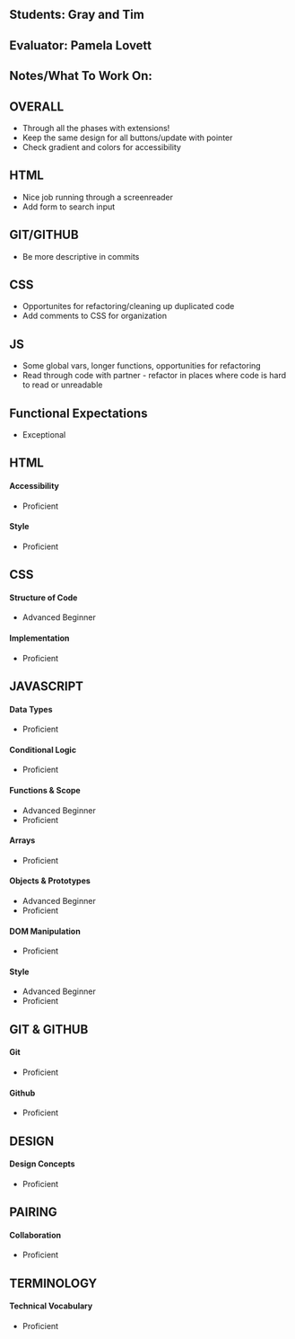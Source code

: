 ## Students: Gray and Tim
## Evaluator: Pamela Lovett
## Notes/What To Work On:

## OVERALL
- Through all the phases with extensions!
- Keep the same design for all buttons/update with pointer
- Check gradient and colors for accessibility

## HTML
- Nice job running through a screenreader
- Add form to search input

## GIT/GITHUB
- Be more descriptive in commits

## CSS
- Opportunites for refactoring/cleaning up duplicated code
- Add comments to CSS for organization

## JS
- Some global vars, longer functions, opportunities for refactoring
- Read through code with partner - refactor in places where code is hard to read or unreadable


## Functional Expectations

* Exceptional  

## HTML

#### Accessibility

* Proficient  

#### Style

* Proficient  


## CSS

#### Structure of Code

* Advanced Beginner   

#### Implementation

* Proficient  

## JAVASCRIPT

#### Data Types
 
* Proficient    

#### Conditional Logic

* Proficient  

#### Functions & Scope

* Advanced Beginner  
* Proficient  

#### Arrays
 
* Proficient  

#### Objects & Prototypes

* Advanced Beginner  
* Proficient   

#### DOM Manipulation

* Proficient    

#### Style
  
* Advanced Beginner  
* Proficient  

## GIT & GITHUB

#### Git
  
* Proficient    

#### Github
  
* Proficient  

## DESIGN

#### Design Concepts

* Proficient  

## PAIRING

#### Collaboration

* Proficient  

## TERMINOLOGY

#### Technical Vocabulary

* Proficient
